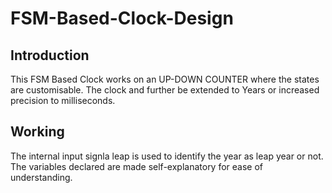 # FSM-Based-Clock-Design

## Introduction
This FSM Based Clock works on an UP-DOWN COUNTER where the states are customisable. The clock and further be extended to Years or increased precision to milliseconds. 

## Working
The internal input signla leap is used to identify the year as leap year or not. The variables declared are made self-explanatory for ease of understanding.
